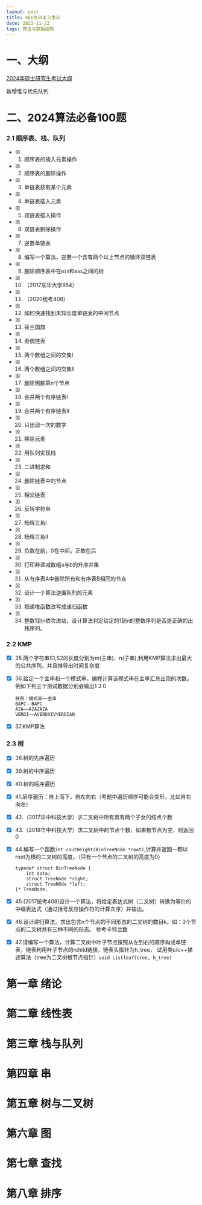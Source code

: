 ```yaml
---
layout: post
title: 866考研复习重点
date: 2023-11-23
tags: 算法与数据结构
---
```


# 一、大纲

[2024年硕士研究生考试大纲](http://gra.hnu.edu.cn/info/1075/9311.htm)

新增堆与优先队列

# 二、2024算法必备100题

### 2.1 顺序表、栈、队列

 - [x] 1. 顺序表的插入元素操作
 - [x] 2. 顺序表的删除操作
 - [x] 3. 单链表获取某个元素
 - [x] 4. 单链表插入元素
 - [x] 5. 双链表插入操作
 - [x] 6. 双链表删除操作
 - [x] 7. 逆置单链表
 - [x] 8. 编写一个算法，逆置一个含有两个以上节点的循环双链表
 - [x] 9. 删除顺序表中在`min`和`max`之间的树
 - [x] 10. （2017东华大学854）
 - [x] 11. （2020统考408）
 - [x] 12. 如何快速找到未知长度单链表的中间节点
 - [x] 13. 荷兰国旗
 - [x] 14. 奇偶链表
 - [x] 15. 两个数组之间的交集I
 - [x] 16. 两个数组之间的交集II
 - [x] 17. 删除倒数第n个节点
 - [x] 18. 合并两个有序链表I
 - [x] 19. 合并两个有序链表II
 - [x] 20. 只出现一次的数字
 - [x] 21. 移除元素
 - [x] 22. 用队列实现栈
 - [x] 23. 二进制求和
 - [x] 24. 删除链表中的节点
 - [x] 25. 相交链表
 - [x] 26. 反转字符串
 - [x] 27. 杨辉三角I
 - [x] 28. 杨辉三角II
 - [x] 29. 负数在前，0在中间，正数在后
 - [x] 30. 打印非递减数组a与b的升序并集
 - [x] 31. 从有序表A中删除所有和有序表B相同的节点
 - [x] 32. 设计一个算法逆置队列的元素
 - [x] 33. 把递推函数改写成递归函数
 - [x] 34. 整数1到n依次进站，设计算法判定给定的1到n的整数序列是否是正确的出栈序列。

### 2.2 KMP
 - [x] 35.两个字符串S1,S2的长度分别为m(主串)、n(子串),利用KMP算法求出最大的公共序列，并且推导出时间复杂度

 - [x] 36.给定一个主串和一个模式串，编程计算该模式串在主串汇总出现的次数。例如下列三个测试数据分别会输出1 3 0

   ```
   样例：模式串——主串
   BAPC——BAPC
   AZA——AZAZAZA
   VERDI——AVERDXIVYERDIAN
   ```

   

 - [x] 37.KMP算法

### 2.3 树
 - [x] 38.树的先序遍历

 - [x] 39.树的中序遍历

 - [x] 40.树的后序遍历

 - [x] 41.层序遍历：自上而下，自左向右（考题中遍历顺序可能会变形，比如自右向左）

 - [x] 42.（2017华中科技大学）求二叉树中所有具有两个子女的结点个数

 - [x] 43.（2018华中科技大学）求二叉树中的节点个数，如果根节点为空，则返回0

 - [x] 44.编写一个函数`int coutHeight(BinTreeNode *root)`,计算并返回一颗以root为根的二叉树的高度，（只有一个节点的二叉树的高度为0）
   
    ```
    typedef struct BinTreeNode {
        int data;
        struct TreeNode *right;
        struct TreeNOde *left;
    }* TreeNode;
    ```

 - [x] 45.(2017统考408)设计一个算法，将给定表达式树（二叉树）转换为等价的中缀表达式（通过括号反应操作符的计算次序）并输出。

 - [x] 46.设计递归算法。求出包含n个节点的不同形态的二叉树的数目k。如：3个节点的二叉树共有三种不同的形态。
        参考卡特兰数
     
 - [x] 47.请编写一个算法，计算二叉树中叶子节点按照从左到右的顺序构成单链表，链表利用叶子节点的rchild链接，链表头指针为h_tree，
试用类c/c++描述算法（tree为二叉树根节点指针）`void Listleaf(tree, h_tree)`

  

  

# 第一章 绪论

# 第二章 线性表

# 第三章 栈与队列

# 第四章 串

# 第五章 树与二叉树

# 第六章 图

# 第七章 查找

# 第八章 排序